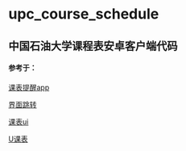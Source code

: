 # upc_course_schedule
## 中国石油大学课程表安卓客户端代码
#### 参考于：
[课表提醒app](https://blog.csdn.net/ns_code/article/details/11269957?utm_medium=distribute.pc_relevant.none-task-blog-baidujs_title-3&spm=1001.2101.3001.4242)

[界面跳转](https://blog.csdn.net/matken/article/details/105820665)

[课表ui](https://www.wanandroid.com/blog/show/2117)

[U课表](https://github.com/Wangs121/UPC_Schedule)
